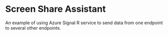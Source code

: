 # Screen Share Assistant

An example of using Azure Signal R service to send data from one endpoint to several other endpoints.
